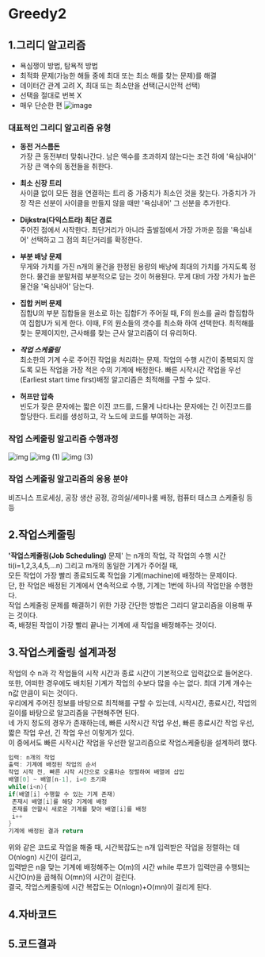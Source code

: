 # Greedy2

## 1.그리디 알고리즘
- 욕심쟁이 방법, 탐욕적 방법
- 최적화 문제(가능한 해들 중에 최대 또는 최소 해를 찾는 문제)를 해결
- 데이터간 관계 고려 X, 최대 또는 최소만을 선택(근시안적 선택)
- 선택을 절대로 번복 X
- 매우 단순한 편
![image](https://user-images.githubusercontent.com/80511265/114722898-27d5f580-9d75-11eb-9dea-3fa50bf6fec3.png)

### 대표적인  그리디 알고리즘 유형
* __동전 거스름돈__</br>
가장 큰 동전부터 맞춰나간다. 남은 액수를 초과하지 않는다는 조건 하에 '욕심내어' 가장 큰 액수의 동전들을 취한다.

* __최소 신장 트리__</br>
사이클 없이 모든 점을 연결하는 트리 중 가중치가 최소인 것을 찾는다. 가중치가 가장 작은 선분이 사이클을 만들지 않을 때만 '욕심내어' 그 선분을 추가한다.

* __Dijkstra(다익스트라) 최단 경로__</br>
주어진 점에서 시작한다. 최단거리가 아니라 출발점에서 가장 가까운 점을 '욕심내어' 선택하고 그 점의 최단거리를 확정한다.

* __부분 배낭 문제__</br>
무게와 가치를 가진 n개의 물건을 한정된 용량의 배낭에 최대의 가치를 가지도록 정한다. 물건을 분말처럼 부분적으로 담는 것이 허용된다. 무게 대비 가장 가치가 높은 물건을 '욕심내어' 담는다.

* __집합 커버 문제__</br>
집합U의 부분 집합들을 원소로 하는 집합F가 주어질 때,  F의 원소를 골라 합집합하여 집합U가 되게 한다. 이때, F의 원소들의 갯수를 최소화 하여 선택한다. 최적해를 찾는 문제이지만, 근사해를 찾는 근사 알고리즘이 더 유리하다.

* *__작업 스케줄링__*</br>
최소한의 기계 수로 주어진 작업을 처리하는 문제. 작업의 수행 시간이 중복되지 않도록 모든 작업을 가장 적은 수의 기계에 배정한다. 빠른 시작시간 작업을 우선(Earliest start time first)배정 알고리즘은 최적해를 구할 수 있다. 

* __허프만 압축__</br>
빈도가 잦은 문자에는 짧은 이진 코드를, 드물게 나타나는 문자에는 긴 이진코드를 할당한다. 트리를 생성하고, 각 노드에 코드를 부여하는 과정.

### 작업 스케줄링 알고리즘 수행과정
![img](https://user-images.githubusercontent.com/80511265/114723064-4f2cc280-9d75-11eb-9ff8-474ac1e6f4e1.png)
![img (1)](https://user-images.githubusercontent.com/80511265/114723092-55bb3a00-9d75-11eb-9802-26291aacd270.png)
![img (3)](https://user-images.githubusercontent.com/80511265/114723118-5ce24800-9d75-11eb-97de-6ca70279351f.png)

### 작업 스케줄링 알고리즘의 응용 분야
비즈니스 프로세싱, 공장 생산 공정, 강의실/세미나룸 배정, 컴퓨터 태스크 스케줄링 등등


## 2.작업스케줄링
**'작업스케줄링(Job Scheduling)** 문제' 는 n개의 작업, 각 작업의 수행 시간 ti(i=1,2,3,4,5,...n) 그리고 m개의 동일한 기계가 주어질 때,</br>
모든 작업이 가장 빨리 종료되도록 작업을 기계(machine)에 배정하는 문제이다.</br>
단, 한 작업은 배정된 기계에서 연속적으로 수행, 기계는 1번에 하나의 작업만을 수행한다.</br> 
작업 스케줄링 문제를 해결하기 위한 가장 간단한 방법은 그리디 알고리즘을 이용해 푸는 것이다.</br>
즉, 배정된 작업이 가장 빨리 끝나는 기계에 새 작업을 배정해주는 것이다. 


## 3.작업스케줄링 설계과정
작업의 수 n과 각 작업들의 시작 시간과 종료 시간이 기본적으로 입력값으로 들어온다.</br>
또한, 어떠한 경우에도 배치된 기계가 작업의 수보다 많을 수는 없다. 최대 기계 개수는 n값 만큼이 되는 것이다.</br>
우리에게 주어진 정보를 바탕으로 최적해를 구할 수 있는데, 시작시간, 종료시간, 작업의 길이를 바탕으로 알고리즘을 구현해주면 된다.</br>
네 가지 정도의 경우가 존재하는데, 빠른 시작시간 작업 우선, 빠른 종료시간 작업 우선, 짧은 작업 우선, 긴 작업 우선 이렇게가 있다.</br>
이 중에서도 빠른 시작시간 작업을 우선한 알고리즘으로 작업스케줄링을 설계하려 했다. 
```java
입력: n개의 작업
출력: 기계에 배정된 작업의 순서
작업 시작 전, 빠른 시작 시간으로 오름차순 정렬하여 배열에 삽입
배열[0] ~ 배열[n-1], i=0 초기화
while(i<n){
if(배열[i] 수행할 수 있는 기계 존재)
 존재시 배열[i]를 해당 기계에 배정
 존재를 안할시 새로운 기계를 찾아 배열[i]를 배정
 i++
}
기계에 배정된 결과 return
```
위와 같은 코드로 작업을 해줄 때, 시간복잡도는 n개 입력받은 작업을 정렬하는 데 O(nlogn) 시간이 걸리고,</br>
입력받은 n을 맞는 기계에 배정해주는 O(m)의 시간 while 루프가 입력만큼 수행되는 시간O(n)을 곱해줘 O(mn)의 시간이 걸린다.</br>
결국, 작업스케줄링에 시간 복잡도는 O(nlogn)+O(mn)이 걸리게 된다.


## 4.자바코드
## 5.코드결과
